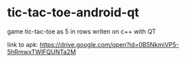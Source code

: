 # tic-tac-toe-android-qt

game tic-tac-toe as 5 in rows writen on c++ with QT

link to apk: https://drive.google.com/open?id=0B5NkmiVP5-5hRmwxTWlFQUNTa2M
